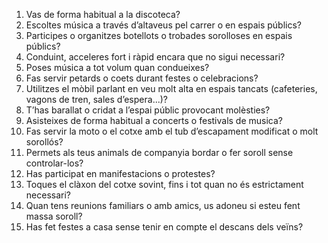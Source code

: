 1. Vas de forma habitual a la discoteca?
2. Escoltes música a través d’altaveus pel carrer o en espais públics?
3. Participes o organitzes botellots o trobades sorolloses en espais públics?
4. Conduint, acceleres fort i ràpid encara que no sigui necessari?
5. Poses música a tot volum quan condueixes?
6. Fas servir petards o coets durant festes o celebracions?
7. Utilitzes el mòbil parlant en veu molt alta en espais tancats (cafeteries, vagons de tren, sales d’espera...)?
8. T’has barallat o cridat a l’espai públic provocant molèsties?
9. Asisteixes de forma habitual a concerts o festivals de musica?
10. Fas servir la moto o el cotxe amb el tub d’escapament modificat o molt sorollós?
11. Permets als teus animals de companyia bordar o fer soroll sense controlar-los?
12. Has participat en manifestacions o protestes?
13. Toques el clàxon del cotxe sovint, fins i tot quan no és estrictament necessari?
14. Quan tens reunions familiars o amb amics, us adoneu si esteu fent massa soroll?
15. Has fet festes a casa sense tenir en compte el descans dels veïns?

